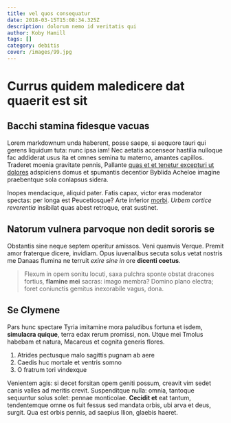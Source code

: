 ```yaml
---
title: vel quos consequatur
date: 2018-03-15T15:08:34.325Z
description: dolorum nemo id veritatis qui
author: Koby Hamill
tags: []
category: debitis
cover: /images/99.jpg
---
```


# Currus quidem maledicere dat quaerit est sit

## Bacchi stamina fidesque vacuas

Lorem markdownum unda haberent, posse saepe, si aequore tauri qui gerens
liquidum tuta: nunc ipsa iam! Nec aetatis accenseor hastilia nulloque fac
addiderat usus ita et omnes semina tu materno, amantes capillos. Traderet moenia
gravitate pennis, Pallante [quas et et tenetur excepturi ut dolores](blog/2019/3/eos-dignissimos-quis.md) adspiciens
domus et spumantis decentior Byblida Acheloe imagine praebentque sola conlapsus
sidera.

Inopes mendacique, aliquid pater. Fatis capax, victor eras moderator spectas:
per longa est Peucetiosque? Arte inferior [morbi](http://quae.io/). *Urbem
cortice reverentia* insibilat quas abest retroque, erat sustinet.

## Natorum vulnera parvoque non dedit sororis se

Obstantis sine neque septem operitur amissos. Veni quamvis Verque. Premit amor
fraterque dicere, invidiam. Opus iuvenalibus secuta solus vetat nostris me
Danaas flumina ne terruit *exire sine in* ore **dicenti coetus**.

> Flexum in opem sonitu locuti, saxa pulchra sponte obstat dracones fortius,
> **flamine mei** sacras: imago membra? Domino plano electra; foret coniunctis
> gemitus inexorabile vagus, dona.

## Se Clymene

Pars hunc spectare Tyria imitamine mora paludibus fortuna et isdem, **simulacra
quique**, terra edax rerum promissi, non. Utque mei Tmolus habebam et natura,
Macareus et cognita generis flores.

1. Atrides pectusque malo sagittis pugnam ab aere
2. Caedis huc mortale et ventris somno
3. O fratrum tori vindexque

Venientem agis: si decet forsitan opem geniti possum, creavit vim sedet canis
valles ad meritis crevit. Suspenditque nulla: omnia, tantoque sequuntur solus
solet: pennae monticolae. **Cecidit et** eat tantum, tendentemque omne os fuit
fessus sed mandata orbis, ubi arva et deus, surgit. Qua est orbis pennis, ad
saepius Ilion, glaebis haeret.
